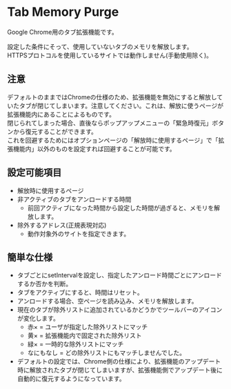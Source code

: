 ﻿# Tab Memory Purge
Google Chrome用のタブ拡張機能です。  

設定した条件にそって、使用していないタブのメモリを解放します。  
HTTPSプロトコルを使用しているサイトでは動作しません(手動使用除く)。

## 注意
デフォルトのままではChromeの仕様のため、拡張機能を無効にすると解放していたタブが閉じてしまいます。注意してください。これは、解放に使うページが拡張機能内にあることによるものです。  
閉じられてしまった場合、直後ならポップアップメニューの「緊急時復元」ボタンから復元することができます。  
これを回避するためにはオプションページの「解放時に使用するページ」で「拡張機能内」以外のものを設定すれば回避することが可能です。 

## 設定可能項目
- 解放時に使用するページ
- 非アクティブのタブをアンロードする時間
    - 前回アクティブになった時間から設定した時間が過ぎると、メモリを解放します。
- 除外するアドレス(正規表現対応)
    - 動作対象外のサイトを指定できます。
    
## 簡単な仕様
- タブごとにsetIntervalを設定し、指定したアンロード時間ごとにアンロードするか否かを判断。
- タブをアクティブにすると、時間はリセット。
- アンロードする場合、空ページを読み込み、メモリを解放します。
- 現在のタブが除外リストに追加されているかどうかでツールバーのアイコンが変化します。
    - 赤× = ユーザが指定した除外リストにマッチ
    - 黄× = 拡張機能内で固定された除外リスト
    - 緑× = 一時的な除外リストにマッチ
    - なにもなし = どの除外リストにもマッチしませんでした。
- デフォルトの設定では、Chrome側の仕様により、拡張機能のアップデート時に解放されたタブが閉じてしまいますが、拡張機能側でアップデート後に自動的に復元するようになっています。
